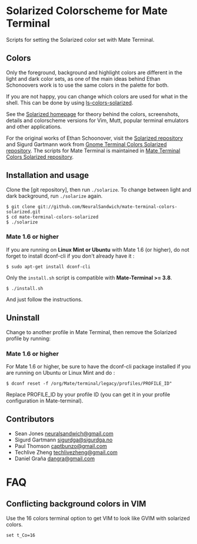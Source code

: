 Solarized Colorscheme for Mate Terminal
========================================

Scripts for setting the Solarized color set with Mate Terminal.

Colors
------

Only the foreground, background and highlight colors are different in the light
and dark color sets, as one of the main ideas behind Ethan Schonoovers work is
to use the same colors in the palette for both.

If you are not happy, you can change which colors are used for what in the
shell. This can be done by using [ls-colors-solarized].

See the [Solarized homepage] for theory behind the colors, screenshots, details
and colorscheme versions for Vim, Mutt, popular terminal emulators and other
applications.

For the original works of Ethan Schoonover, visit the [Solarized repository]
and Sigurd Gartmann work from [Gnome Terminal Colors Solarized repository].
The scripts for Mate Terminal is maintained in [Mate Terminal Colors
Solarized repository].

Installation and usage
----------------------

Clone the [git repository], then run `./solarize`. To change between light and
dark background, run `./solarize` again.

    $ git clone git://github.com/NeuralSandwich/mate-terminal-colors-solarized.git
    $ cd mate-terminal-colors-solarized
    $ ./solarize

### Mate 1.6 or higher

If you are running on <b>Linux Mint or Ubuntu</b> with Mate 1.6 (or higher),
do not forget to install dconf-cli if you don't already have it :

    $ sudo apt-get install dconf-cli

Only the `install.sh` script is compatible with <b>Mate-Terminal >= 3.8</b>.

    $ ./install.sh
    
And just follow the instructions.

Uninstall
---------

Change to another profile in Mate Terminal, then remove the Solarized profile
by running:

### Mate 1.6 or higher

For Mate 1.6 or higher, be sure to have the dconf-cli package installed
if you are running on Ubuntu or Linux Mint and do :

    $ dconf reset -f /org/Mate/terminal/legacy/profiles/PROFILE_ID"

Replace PROFILE_ID by your profile ID (you can get it in your profile
configuration in Mate-terminal).

Contributors
------------

* Sean Jones <neuralsandwich@gmail.com>
* Sigurd Gartmann <sigurdga@sigurdga.no>
* Paul Thomson <captbunzo@gmail.com>
* Techlive Zheng <techlivezheng@gmail.com>
* Daniel Graña <dangra@gmail.com>

FAQ
===

Conflicting background colors in VIM
------------------------------------

Use the 16 colors terminal option to get VIM to look like GVIM with solarized
colors.

    set t_Co=16
[Mate Terminal Colors Solarized repository]: https://github.com/NeuralSandwich/mate-terminal-colors-solarized
[Solarized homepage]:   http://ethanschoonover.com/solarized
[Solarized repository]: https://github.com/altercation/solarized
[Gnome Terminal Colors Solarized repository]: https://github.com/sigurdga/mate-terminal-colors-solarized
[ls-colors-solarized]: https://github.com/sigurdga/ls-colors-solarized
